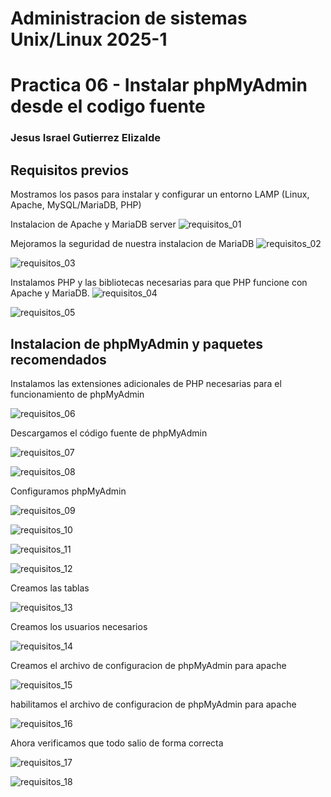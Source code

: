# Administracion de sistemas Unix/Linux 2025-1
# Practica 06 - Instalar phpMyAdmin desde el codigo fuente 

### Jesus Israel Gutierrez Elizalde

## Requisitos previos

Mostramos los pasos para instalar y configurar un entorno LAMP
(Linux, Apache, MySQL/MariaDB, PHP)


Instalacion de Apache y MariaDB server
![requisitos_01](img/requisitos_01.png)

Mejoramos la seguridad de nuestra instalacion de MariaDB
![requisitos_02](img/requisitos_02.png)


![requisitos_03](img/requisitos_03.png)

Instalamos PHP y las bibliotecas necesarias para que PHP funcione con Apache y MariaDB.
![requisitos_04](img/requisitos_04.png)

![requisitos_05](img/requisitos_05.png)

## Instalacion de phpMyAdmin y paquetes recomendados

Instalamos las extensiones adicionales de PHP necesarias para el
funcionamiento de phpMyAdmin

![requisitos_06](img/requisitos_06.png)

Descargamos el código fuente de phpMyAdmin

![requisitos_07](img/requisitos_07.png)

![requisitos_08](img/requisitos_08.png)

Configuramos phpMyAdmin

![requisitos_09](img/requisitos_09.png)

![requisitos_10](img/requisitos_10.png)

![requisitos_11](img/requisitos_11.png)

![requisitos_12](img/requisitos_12.png)

Creamos las tablas

![requisitos_13](img/requisitos_13.png)

Creamos los usuarios necesarios

![requisitos_14](img/requisitos_14.png)

Creamos el archivo de configuracion de phpMyAdmin para
apache

![requisitos_15](img/requisitos_15.png)

habilitamos el archivo de configuracion de phpMyAdmin para
apache

![requisitos_16](img/requisitos_16.png)

Ahora verificamos que todo salio de forma correcta

![requisitos_17](img/requisitos_17.png)

![requisitos_18](img/requisitos_18.png)

